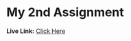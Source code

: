 # My 2nd Assignment
<b>Live Link:</b> <a href="https://reazulislam1487.github.io/2ndassignment/index.html">Click Here</a>
